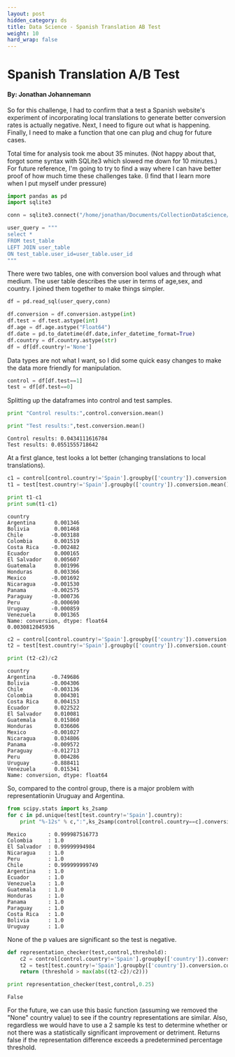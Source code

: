 ```yaml
---
layout: post
hidden_category: ds
title: Data Science - Spanish Translation AB Test
weight: 10
hard_wrap: false
---
```

# Spanish Translation A/B Test
#### By: Jonathan Johannemann
So for this challenge, I had to confirm that a test a Spanish website's experiment of incorporating local translations to generate better conversion rates is actually negative. Next, I need to figure out what is happening. Finally, I need to make a function that one can plug and chug for future cases.

Total time for analysis took me about 35 minutes. (Not happy about that, forgot some syntax with SQLite3 which slowed me down for 10 minutes.) For future reference, I'm going to try to find a way where I can have better proof of how much time these challenges take. (I find that I learn more when I put myself under pressure)


```python
import pandas as pd
import sqlite3
```


```python
conn = sqlite3.connect("/home/jonathan/Documents/CollectionDataScience/Challenge_Database.db")
```


```python
user_query = """
select *
FROM test_table
LEFT JOIN user_table
ON test_table.user_id=user_table.user_id 
"""
```

There were two tables, one with conversion bool values and through what medium. The user table describes the user in terms of age,sex, and country. I joined them together to make things simpler.


```python
df = pd.read_sql(user_query,conn)
```


```python
df.conversion = df.conversion.astype(int)
df.test = df.test.astype(int)
df.age = df.age.astype("Float64")
df.date = pd.to_datetime(df.date,infer_datetime_format=True)
df.country = df.country.astype(str)
df = df[df.country!='None']
```

Data types are not what I want, so I did some quick easy changes to make the data more friendly for manipulation.


```python
control = df[df.test==1]
test = df[df.test==0]
```

Splitting up the dataframes into control and test samples.


```python
print "Control results:",control.conversion.mean()

print "Test results:",test.conversion.mean()
```

    Control results: 0.0434111616784
    Test results: 0.0551555718642


At a first glance, test looks a lot better (changing translations to local translations).


```python
c1 = control[control.country!='Spain'].groupby(['country']).conversion.mean()
t1 = test[test.country!='Spain'].groupby(['country']).conversion.mean()

print t1-c1
print sum(t1-c1)
```

    country
    Argentina      0.001346
    Bolivia        0.001468
    Chile         -0.003188
    Colombia       0.001519
    Costa Rica    -0.002482
    Ecuador        0.000165
    El Salvador    0.005607
    Guatemala      0.001996
    Honduras       0.003366
    Mexico        -0.001692
    Nicaragua     -0.001530
    Panama        -0.002575
    Paraguay      -0.000736
    Peru          -0.000690
    Uruguay       -0.000859
    Venezuela      0.001365
    Name: conversion, dtype: float64
    0.0030812045936



```python
c2 = control[control.country!='Spain'].groupby(['country']).conversion.count()
t2 = test[test.country!='Spain'].groupby(['country']).conversion.count()

print (t2-c2)/c2
```

    country
    Argentina     -0.749686
    Bolivia       -0.004306
    Chile         -0.003136
    Colombia       0.004301
    Costa Rica     0.004153
    Ecuador        0.022522
    El Salvador    0.010081
    Guatemala      0.015860
    Honduras       0.036606
    Mexico        -0.001027
    Nicaragua      0.034806
    Panama        -0.009572
    Paraguay      -0.012713
    Peru           0.004286
    Uruguay       -0.888411
    Venezuela      0.015341
    Name: conversion, dtype: float64


So, compared to the control group, there is a major problem with representationin Uruguay and Argentina.


```python
from scipy.stats import ks_2samp
for c in pd.unique(test[test.country!='Spain'].country):
    print "%-12s" % c,":",ks_2samp(control[control.country==c].conversion,test[test.country==c].conversion)[1]   
```

    Mexico       : 0.999987516773
    Colombia     : 1.0
    El Salvador  : 0.99999994984
    Nicaragua    : 1.0
    Peru         : 1.0
    Chile        : 0.999999999749
    Argentina    : 1.0
    Ecuador      : 1.0
    Venezuela    : 1.0
    Guatemala    : 1.0
    Honduras     : 1.0
    Panama       : 1.0
    Paraguay     : 1.0
    Costa Rica   : 1.0
    Bolivia      : 1.0
    Uruguay      : 1.0


None of the p values are significant so the test is negative.


```python
def representation_checker(test,control,threshold):
    c2 = control[control.country!='Spain'].groupby(['country']).conversion.count()
    t2 = test[test.country!='Spain'].groupby(['country']).conversion.count()
    return (threshold > max(abs((t2-c2)/c2)))

print representation_checker(test,control,0.25)
```

    False


For the future, we can use this basic function (assuming we removed the "None" country value) to see if the country representations are similar. Also, regardless we would have to use a 2 sample ks test to determine whether or not there was a statistically significant improvement or detriment. Returns false if the representation difference exceeds a predetermined percentage threshold.
